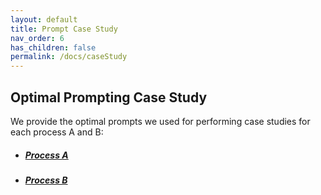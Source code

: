 ```yaml
---
layout: default
title: Prompt Case Study
nav_order: 6
has_children: false
permalink: /docs/caseStudy
---
```

## Optimal Prompting Case Study 

We provide the optimal prompts we used for performing case studies for each process A and B:

- ##### [Process A](../assets/data/A.pdf)
- ##### [Process B](../assets/data/B.pdf)